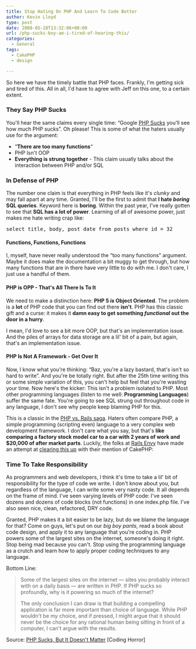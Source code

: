 ```yaml
---
title: Stop Hating On PHP And Learn To Code Better
author: Kevin Lloyd
type: post
date: 2008-05-28T13:32:06+00:00
url: /php-sucks-boy-am-i-tired-of-hearing-this/
categories:
  - General
tags:
  - CakePHP
  - design

---
```

So here we have the timely battle that PHP faces. Frankly, I'm getting sick and tired of this. All in all, I'd have to agree with Jeff on this one, to a certain extent.

### They Say PHP Sucks

You'll hear the same claims every single time: &#8220;Google [PHP Sucks][1] you'll see how much PHP sucks&#8221;. Oh please! This is some of what the haters usually use for the argument:

  * &#8220;**There are too many functions**&#8220;
  * PHP Isn't OOP
  * **Everything is strung together** - This claim usually talks about the interaction between PHP and/or SQL

### In Defense of PHP

The number one claim is that everything in PHP feels like it's _clunky_ and may fall apart at any time. Granted, I'll be the first to admit that **I hate _boring_ SQL queries**. Keyword here is **boring**. Within the past year, I've really gotten to see that **SQL has a lot of power**. Learning of all of awesome power, just makes me hate writing crap like:

<pre class="brush: sql; title: ; notranslate" title="">select title, body, post_date from posts where id = 32
</pre>

#### Functions, Functions, Functions

I, myself, have never really understood the &#8220;too many functions&#8221; argument. Maybe it does make the documentation a bit muggy to get through, but how many functions that are in there have very little to do with me. I don't care, I just use a handful of them.

#### PHP is OPP - That's All There Is To It

We need to make a distinction here: **PHP 5 _is_ Object Oriented**. The problem is a **lot** of PHP code that you can find out there **isn't**. PHP has this classic gift and a curse: it makes it **damn easy to get something _functional_ out the door in a hurry**.

I mean, I'd love to see a bit more OOP, but that's an implementation issue. And the piles of arrays for data storage are a lil' bit of a pain, but again, that's an implementation issue.

#### PHP Is Not A Framework - Get Over It

Now, I know what you're thinking: &#8220;Baz, you're a lazy bastard, that's isn't so hard to write&#8221;. And you're be totally right. But after the 25th time writing this or some simple variation of this, you can't help but feel that you're wasting your time. Now here's the kicker: This isn't a problem isolated to PHP. Most other programming languages (listen to me well: **Programming Languages**) suffer the same fate. You're going to see SQL strung out throughout code in any language, I don't see why people keep blaming PHP for this.

This is a classic in the [PHP vs. Rails saga][2]. Haters often compare PHP, a simple programming (scripting even) language to a very complex web development framework. I don't care what you say, but that's **like comparing a factory stock model car to a car with 2 years of work and $20,000 of after market parts**. Luckily, the folks at [Rails Envy][3] have made an attempt at [clearing this up][4] with their mention of CakePHP:



### Time To Take Responsibility

As programmers and web developers, I think it's time to take a lil' bit of responsibility for the type of code we write. I don't know about you, but regardless of the language, I can write some very nasty code. It all depends on the frame of mind. I've seen varying levels of PHP code: I've seen dozens and dozens of code blocks (not functions) in one index.php file. I've also seen nice, clean, refactored, DRY code.

Granted, PHP makes it a bit easier to be lazy, but do we blame the language for that? Come on guys, let's put on our _big boy pants_, read a book about code design, and apply it to any language that you're coding in. PHP powers some of the largest sites on the internet, someone's doing it right. Stop being mad because you can't. Stop using the programming language as a crutch and learn how to apply proper coding techniques to any language.

Bottom Line:

> Some of the largest sites on the internet &#8212; sites you probably interact with on a daily basis &#8212; are written in PHP. If PHP sucks so profoundly, why is it powering so much of the internet?
>
> The only conclusion I can draw is that building a compelling application is far more important than choice of language. While PHP wouldn't be my choice, and if pressed, I might argue that it should never be the choice for any rational human being sitting in front of a computer, I can't argue with the results.

Source: [PHP Sucks, But It Doesn't Matter][5] [Coding Horror]

 [1]: http://www.google.com/search?q=php+sucks
 [2]: http://www.google.com/search?q=php+vs+rails
 [3]: http://www.railsenvy.com/
 [4]: http://www.railsenvy.com/2007/8/24/rails-vs-php
 [5]: http://www.codinghorror.com/blog/archives/001119.html